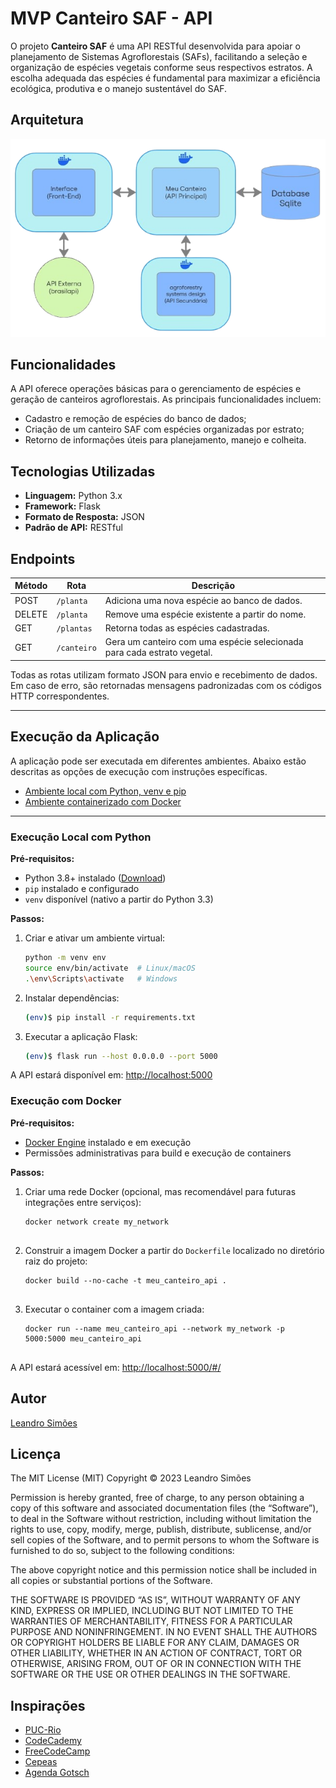 # MVP Canteiro SAF - API

O projeto **Canteiro SAF** é uma API RESTful desenvolvida para apoiar o planejamento de Sistemas Agroflorestais (SAFs), facilitando a seleção e organização de espécies vegetais conforme seus respectivos estratos. A escolha adequada das espécies é fundamental para maximizar a eficiência ecológica, produtiva e o manejo sustentável do SAF.

## Arquitetura

![Arquitetura Meu Canteiro SAF](https://github.com/Leandr0SmS/mvp_canteiroSAF_frontend/blob/main/resources/images/Meu_canteiro_Flowchart.png)

## Funcionalidades

A API oferece operações básicas para o gerenciamento de espécies e geração de canteiros agroflorestais. As principais funcionalidades incluem:

- Cadastro e remoção de espécies do banco de dados;
- Criação de um canteiro SAF com espécies organizadas por estrato;
- Retorno de informações úteis para planejamento, manejo e colheita.

## Tecnologias Utilizadas

- **Linguagem:** Python 3.x  
- **Framework:** Flask  
- **Formato de Resposta:** JSON  
- **Padrão de API:** RESTful

## Endpoints

| Método | Rota        | Descrição                                                                 |
|--------|-------------|---------------------------------------------------------------------------|
| POST   | `/planta`   | Adiciona uma nova espécie ao banco de dados.                             |
| DELETE | `/planta`   | Remove uma espécie existente a partir do nome.                           |
| GET    | `/plantas`  | Retorna todas as espécies cadastradas.                                   |
| GET    | `/canteiro` | Gera um canteiro com uma espécie selecionada para cada estrato vegetal. |

Todas as rotas utilizam formato JSON para envio e recebimento de dados. Em caso de erro, são retornadas mensagens padronizadas com os códigos HTTP correspondentes.

---

## Execução da Aplicação

A aplicação pode ser executada em diferentes ambientes. Abaixo estão descritas as opções de execução com instruções específicas.

- [Ambiente local com Python, venv e pip](#execução-local-com-python)
- [Ambiente containerizado com Docker](#execução-com-docker)

---

### Execução Local com Python

**Pré-requisitos:**

- Python 3.8+ instalado ([Download](https://www.python.org/downloads/))
- `pip` instalado e configurado
- `venv` disponível (nativo a partir do Python 3.3)

**Passos:**

1. Criar e ativar um ambiente virtual:

   ```bash
   python -m venv env
   source env/bin/activate  # Linux/macOS
   .\env\Scripts\activate   # Windows

2. Instalar dependências:

   ```bash
   (env)$ pip install -r requirements.txt

3. Executar a aplicação Flask:

   ```bash
   (env)$ flask run --host 0.0.0.0 --port 5000

A API estará disponível em: [http://localhost:5000](http://localhost:5000)

### Execução com Docker

**Pré-requisitos:**

- [Docker Engine](https://docs.docker.com/engine/install/) instalado e em execução
- Permissões administrativas para build e execução de containers

**Passos:**

1. Criar uma rede Docker (opcional, mas recomendável para futuras integrações entre serviços):

   ```Docker CLI
   docker network create my_network


2. Construir a imagem Docker a partir do `Dockerfile` localizado no diretório raiz do projeto:

   ```Docker CLI
   docker build --no-cache -t meu_canteiro_api .


3. Executar o container com a imagem criada:

   ```Docker CLI
   docker run --name meu_canteiro_api --network my_network -p 5000:5000 meu_canteiro_api


A API estará acessível em: [http://localhost:5000/#/](http://localhost:5000/#/)

## Autor

[Leandro Simões](https://github.com/Leandr0SmS)

## Licença

The MIT License (MIT)
Copyright © 2023 Leandro Simões

Permission is hereby granted, free of charge, to any person obtaining a copy of this software and associated documentation files (the “Software”), to deal in the Software without restriction, including without limitation the rights to use, copy, modify, merge, publish, distribute, sublicense, and/or sell copies of the Software, and to permit persons to whom the Software is furnished to do so, subject to the following conditions:

The above copyright notice and this permission notice shall be included in all copies or substantial portions of the Software.

THE SOFTWARE IS PROVIDED “AS IS”, WITHOUT WARRANTY OF ANY KIND, EXPRESS OR IMPLIED, INCLUDING BUT NOT LIMITED TO THE WARRANTIES OF MERCHANTABILITY, FITNESS FOR A PARTICULAR PURPOSE AND NONINFRINGEMENT. IN NO EVENT SHALL THE AUTHORS OR COPYRIGHT HOLDERS BE LIABLE FOR ANY CLAIM, DAMAGES OR OTHER LIABILITY, WHETHER IN AN ACTION OF CONTRACT, TORT OR OTHERWISE, ARISING FROM, OUT OF OR IN CONNECTION WITH THE SOFTWARE OR THE USE OR OTHER DEALINGS IN THE SOFTWARE.

## Inspirações

- [PUC-Rio](https://www.puc-rio.br/index.html)
- [CodeCademy](https://www.codecademy.com/)
- [FreeCodeCamp](https://www.freecodecamp.org/learn/)
- [Cepeas](https://www.cepeas.org/)
- [Agenda Gotsch](https://agendagotsch.com/)
